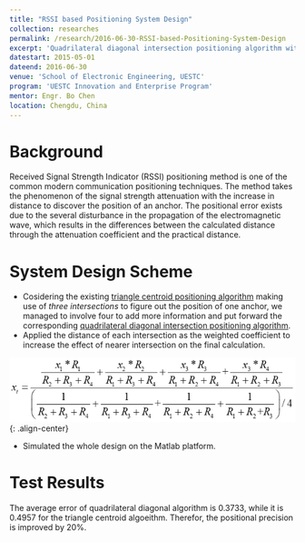 ```yaml
---
title: "RSSI based Positioning System Design"
collection: researches
permalink: /research/2016-06-30-RSSI-based-Positioning-System-Design
excerpt: 'Quadrilateral diagonal intersection positioning algorithm with the distance weighted preprocessing is proposed to reduce the positional error by 20%.'
datestart: 2015-05-01
dateend: 2016-06-30
venue: 'School of Electronic Engineering, UESTC'
program: 'UESTC Innovation and Enterprise Program'
mentor: Engr. Bo Chen
location: Chengdu, China
---
```


Background
===
Received Signal Strength Indicator (RSSI) positioning method is one of the common modern communication positioning techniques. The method takes the phenomenon of the signal strength attenuation with the increase in distance to discover the position of an anchor. The positional error exists due to the several disturbance in the propagation of the electromagnetic wave, which results in the differences between the calculated distance through the attenuation coefficient and the practical distance.

System Design Scheme
===
* Cosidering the existing [triangle centroid positioning algorithm](/images/rsrch-2016-06-30-1.png) making use of _three intersections_ to figure out the position of one anchor, we managed to involve four to add more information and put forward the corresponding [quadrilateral diagonal intersection positioning algorithm](/images/rsrch-2016-06-30-2.png).
* Applied the distance of each intersection as the weighted coefficient to increase the effect of nearer intersection on the final calculation.

![distance weighted prepocessing](/images/rsrch-2016-06-30-3.png){: .align-center}
* Simulated the whole design on the Matlab platform.

Test Results
===
The average error of quadrilateral diagonal algorithm is 0.3733, while it is 0.4957 for the triangle centroid algoeithm. Therefor, the positional precision is improved by 20%.

